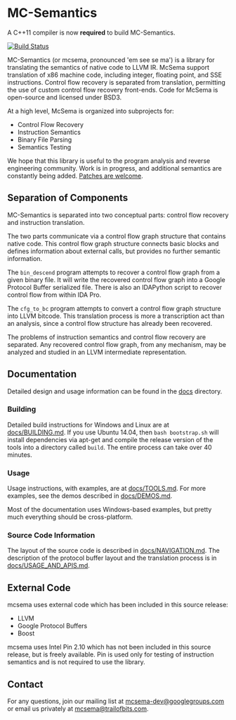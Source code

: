 MC-Semantics
============

A C++11 compiler is now **required** to build MC-Semantics.

[![Build Status](https://travis-ci.org/trailofbits/mcsema.svg?branch=master)](https://travis-ci.org/trailofbits/mcsema)

MC-Semantics (or mcsema, pronounced 'em see se ma') is a library for translating the semantics of native code to LLVM IR. McSema support translation of x86 machine code, including integer, floating point, and SSE instructions. Control flow recovery is separated from translation, permitting the use of custom control flow recovery front-ends. Code for McSema is open-source and licensed under BSD3.

At a high level, McSema is organized into subprojects for:
* Control Flow Recovery
* Instruction Semantics
* Binary File Parsing
* Semantics Testing

We hope that this library is useful to the program analysis and reverse engineering community. Work is in progress, and additional semantics are constantly being added. [Patches are welcome](https://github.com/trailofbits/mcsema/issues).

## Separation of Components

MC-Semantics is separated into two conceptual parts: control flow recovery and instruction translation. 

The two parts communicate via a control flow graph structure that contains native code. This control flow graph structure connects basic blocks and defines information about external calls, but provides no further semantic information.

The `bin_descend` program attempts to recover a control flow graph from a given binary file. It will write the recovered control flow graph into a Google Protocol Buffer serialized file. There is also an IDAPython script to recover control flow from within IDA Pro.

The `cfg_to_bc` program attempts to convert a control flow graph structure into LLVM bitcode. This translation process is more a transcription act than an analysis, since a control flow structure has already been recovered.

The problems of instruction semantics and control flow recovery are separated. Any recovered control flow graph, from any mechanism, may be analyzed and studied in an LLVM intermediate representation. 

## Documentation

Detailed design and usage information can be found in the [docs](docs/) directory.

### Building

Detailed build instructions for Windows and Linux are at [docs/BUILDING.md](docs/BUILDING.md). If you use Ubuntu 14.04, then `bash bootstrap.sh` will install dependencies via apt-get and compile the release version of the tools into a directory called `build`. The entire process can take over 40 minutes. 

### Usage

Usage instructions, with examples, are at [docs/TOOLS.md](docs/TOOLS.md). For more examples, see the demos described in [docs/DEMOS.md](docs/DEMOS.md).

Most of the documentation uses Windows-based examples, but pretty much everything should be cross-platform.

### Source Code Information 

The layout of the source code is described in [docs/NAVIGATION.md](docs/NAVIGATION.md). The description of the protocol buffer layout and the translation process is in [docs/USAGE_AND_APIS.md](docs/USAGE_AND_APIS.md).

## External Code
mcsema uses external code which has been included in this source release:
 * LLVM
 * Google Protocol Buffers
 * Boost

mcsema uses Intel Pin 2.10 which has not been included in this source release, but is freely available. Pin is used only for testing of instruction semantics and is not required to use the library.

## Contact

For any questions, join our mailing list at [mcsema-dev@googlegroups.com](https://groups.google.com/forum/?hl=en#!forum/mcsema-dev) or email us privately at mcsema@trailofbits.com.
